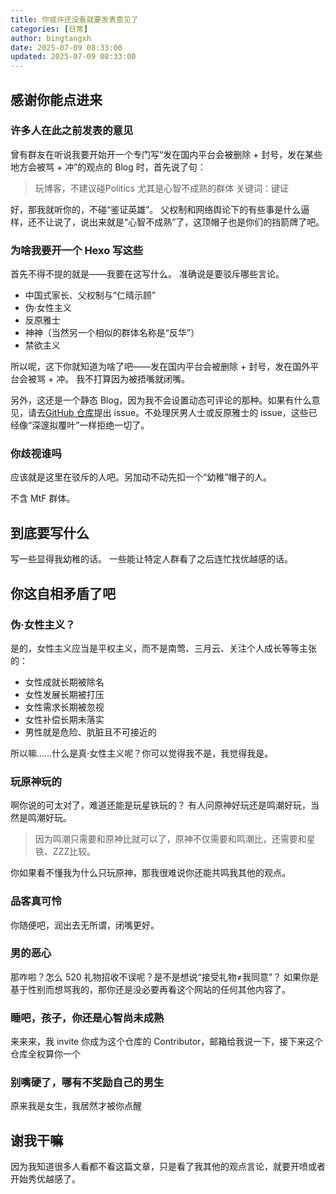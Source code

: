 ```yaml
---
title: 你或许还没看就要发表意见了
categories: [日常]
author: bingtangxh
date: 2025-07-09 08:33:00
updated: 2025-07-09 08:33:00
---
```


## 感谢你能点进来

### 许多人在此之前发表的意见

  曾有群友在听说我要开始开一个专门写“发在国内平台会被删除 + 封号，发在某些地方会被骂 + 冲”的观点的 Blog 时，首先说了句：
  > 玩博客，不建议碰Politics
  > 尤其是心智不成熟的群体
  > 关键词：键证
  
  好，那我就听你的，不碰“鉴证英雄”。
  父权制和网络舆论下的有些事是什么逼样，还不让说了，说出来就是“心智不成熟”了，这顶帽子也是你们的挡箭牌了吧。

### 为啥我要开一个 Hexo 写这些

  首先不得不提的就是——我要在这写什么。
  准确说是要驳斥哪些言论。
  
  - 中国式家长、父权制与“仁晴示顾”
  - 伪·女性主义
  - 反原雅士
  - 神神（当然另一个相似的群体名称是“反华”）
  - 禁欲主义

  所以呢，这下你就知道为啥了吧——发在国内平台会被删除 + 封号，发在国外平台会被骂 + 冲。
  我不打算因为被捂嘴就闭嘴。

  另外，这还是一个静态 Blog，因为我不会设置动态可评论的那种。如果有什么意见，请去[GitHub 仓库](https://github.com/bingtangxh/GoatBlog5/)提出 issue。不处理厌男人士或反原雅士的 issue，这些已经像“深邃拟覆叶”一样拒绝一切了。

### 你歧视谁吗

  应该就是这里在驳斥的人吧。另加动不动先扣一个“幼稚”帽子的人。

  不含 MtF 群体。

## 到底要写什么

  写一些显得我幼稚的话。
  一些能让特定人群看了之后连忙找优越感的话。

## 你这自相矛盾了吧

### 伪·女性主义？

  是的，女性主义应当是平权主义，而不是南莺、三月云、关注个人成长等等主张的：

  - 女性成就长期被除名
  - 女性发展长期被打压
  - 女性需求长期被忽视
  - 女性补偿长期未落实
  - 男性就是危险、肮脏且不可接近的

  所以嘛……什么是真·女性主义呢？你可以觉得我不是，我觉得我是。

### 玩原神玩的

  啊你说的可太对了，难道还能是玩星铁玩的？
  有人问原神好玩还是鸣潮好玩，当然是鸣潮好玩。

  > 因为鸣潮只需要和原神比就可以了，原神不仅需要和鸣潮比，还需要和星铁、ZZZ比较。

  你如果看不懂我为什么只玩原神，那我很难说你还能共鸣我其他的观点。

### 品客真可怜

  你随便吧，润出去无所谓，闭嘴更好。

### 男的恶心

  那咋啦？怎么 520 礼物招收不误呢？是不是想说“接受礼物≠我同意”？
  如果你是基于性别而想骂我的，那你还是没必要再看这个网站的任何其他内容了。

### 睡吧，孩子，你还是心智尚未成熟

  来来来，我 invite 你成为这个仓库的 Contributor，邮箱给我说一下，接下来这个仓库全权算你一个

### 别嘴硬了，哪有不奖励自己的男生

  原来我是女生，我居然才被你点醒

## 谢我干嘛

  因为我知道很多人看都不看这篇文章，只是看了我其他的观点言论，就要开喷或者开始秀优越感了。